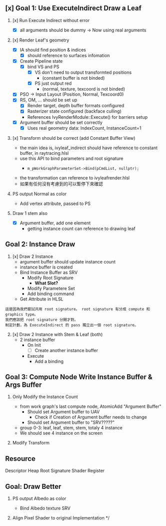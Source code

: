 ## [x] Goal 1: Use ExecuteIndirect Draw a Leaf

1. [x] Run Execute Indirect without error
    - [x] all arguments should be dummy → Now using real arguments

2. [x] Render Leaf's geometry
    - [x] IA should find position & indices
        - [x] should reference to surfaces infomation
    - [x] Create Pipeline state
        - [x] bind VS and PS
            - [x] VS don't need to output transformted positions
                - (constant buffer is not binded)
            - [x] PS just output red
                - (normal, texture, texcoord is not binded)
    - [x] PSO -> Input Layout (Position, Normal, Texcoord0)
    - [x] RS, OM, ... should be set up
        - [x] Render target, depth buffer formats configured
        - [x] Rasterizer state configured (backface culling)
        - References IvyRenderModule::Execute() for barriers setup
    - [x] Argument buffer should be set correctly
        - [x] Uses real geometry data: IndexCount, InstanceCount=1    

3. [x] Transform should be correct (add Constant Buffer View)
    - the main idea is, ivyleaf_indirect should have reference to constant buffer, in raytracing.hlsl
    - use this API to bind parameters and root signature
        -     m_pWorkGraphParameterSet->Bind(pCmdList, nullptr);
    - the transformation can reference to ivyleafrender.hlsl
    - 如果有任何沒有考慮到的可以暫停下來確認

4. PS output Normal as color
    - Add vertex attribute, passed to PS

5. Draw 1 stem also
    - [x] Argument buffer, add one element
        - getting instance count can reference to drawing leaf

## Goal 2: Instance Draw

1. [x] Draw 2 Instance
    - argument buffer should update instance count
    - instance buffer is created
    - Bind Instance Buffer as SRV
        - Modify Root Signature
            - **What Slot?**
        - Modify Parametere Set
        - Add binding command
    - Get Attribute in HLSL

```
這是因為我們嘗試共用 root signature。 root signature 有分成 compute 和 graphics type。
我們應該把 root signature 分開才對。
制定計劃，為 ExecuteIndirect 的 pass 獨立出一個 root signature。
```

2. [x] Draw 2 Instance with Stem & Leaf (both)
    - 2 instance buffer
        - On Init
            - [ ] Create another instance buffer
        - Execute
            - Add a binding


## Goal 3: Compute Node Write Instance Buffer & Args Buffer

1. Only Modify the Instance Count
    - from work graph's last compute node, AtomicAdd "Argument Buffer"
        - Should set Argument buffer to UAV
            - Check if Creation of Argument buffer needs to change
        - Should set Argument buffer to "SRV?????" 
    - group 0-3: leaf, leaf, stem, stem, totaly 4 instance
    - We should see 4 instance on the screen

2. Modify Transform

## Resource

Descriptor Heap
Root Signature
Shader Register

## Goal: Draw Better

1. PS output Albedo as color
    - Bind Albedo texture SRV

2. Align Pixel Shader to original Implementation
*/
